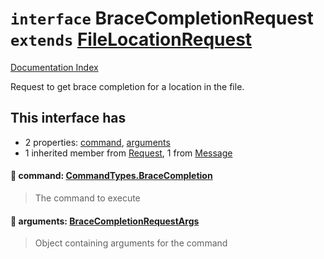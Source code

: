 # `interface` BraceCompletionRequest `extends` [FileLocationRequest](../interface.FileLocationRequest/README.md)

[Documentation Index](../README.md)

Request to get brace completion for a location in the file.

## This interface has

- 2 properties:
[command](#-command-commandtypesbracecompletion),
[arguments](#-arguments-bracecompletionrequestargs)
- 1 inherited member from [Request](../interface.Request/README.md), 1 from [Message](../interface.Message/README.md)


#### 📄 command: [CommandTypes.BraceCompletion](../enum.CommandTypes/README.md#bracecompletion--bracecompletion)

> The command to execute



#### 📄 arguments: [BraceCompletionRequestArgs](../interface.BraceCompletionRequestArgs/README.md)

> Object containing arguments for the command



